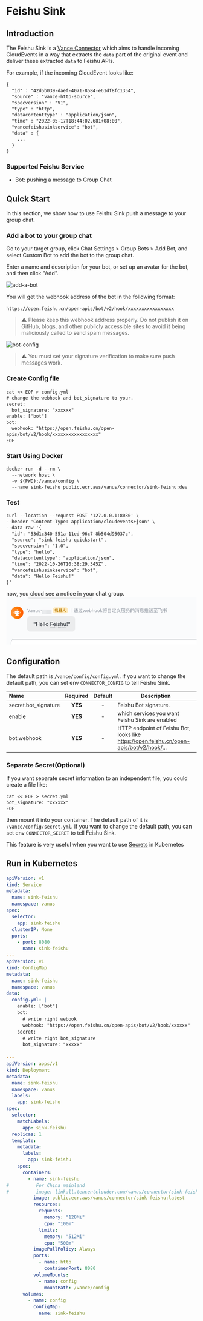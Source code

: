 # Feishu Sink

## Introduction

The Feishu Sink is a [Vance Connector](../README.md) which aims to handle incoming CloudEvents in a way that extracts the `data` part of the
original event and deliver these extracted `data` to  Feishu APIs.

For example, if the incoming CloudEvent looks like:

```http
{
  "id" : "42d5b039-daef-4071-8584-e61df8fc1354",
  "source" : "vance-http-source",
  "specversion" : "V1",
  "type" : "http",
  "datacontenttype" : "application/json",
  "time" : "2022-05-17T18:44:02.681+08:00",
  "vancefeishusinkservice": "bot",
  "data" : {
    ...
  }
}
```

### Supported Feishu Service

- Bot: pushing a message to Group Chat

## Quick Start

in this section, we show how to use Feishu Sink push a message to your group chat.

### Add a bot to your group chat

Go to your target group, click Chat Settings > Group Bots > Add Bot, and select Custom Bot to add the bot to the group chat.

Enter a name and description for your bot, or set up an avatar for the bot, and then click "Add".

![add-a-bot](https://github.com/linkall-labs/vance-docs/raw/main/resources/connectors/sink-feishu-bot/add-a-bot.gif)

You will get the webhook address of the bot in the following format:

```
https://open.feishu.cn/open-apis/bot/v2/hook/xxxxxxxxxxxxxxxxx
```

> ⚠️ Please keep this webhook address properly. Do not publish it on GitHub, blogs, and other publicly accessible sites to avoid it being maliciously called to send spam messages.

![bot-config](https://github.com/linkall-labs/vance-docs/raw/main/resources/connectors/sink-feishu-bot/feishu-config.png)

> ⚠️ You must set your signature verification to make sure push messages work.

### Create Config file

```shell
cat << EOF > config.yml
# change the webhook and bot_signature to your.
secret:
  bot_signature: "xxxxxx"
enable: ["bot"]
bot:
  webhook: "https://open.feishu.cn/open-apis/bot/v2/hook/xxxxxxxxxxxxxxxxx"
EOF
```

### Start Using Docker

```shell
docker run -d --rm \
  --network host \
  -v ${PWD}:/vance/config \
  --name sink-feishu public.ecr.aws/vanus/connector/sink-feishu:dev
```

### Test

```shell
curl --location --request POST '127.0.0.1:8080' \
--header 'Content-Type: application/cloudevents+json' \
--data-raw '{
  "id": "53d1c340-551a-11ed-96c7-8b504d95037c",
  "source": "sink-feishu-quickstart",
  "specversion": "1.0",
  "type": "hello",
  "datacontenttype": "application/json",
  "time": "2022-10-26T10:38:29.345Z",
  "vancefeishusinkservice": "bot",
  "data": "Hello Feishu!"
}'
```

now, you cloud see a notice in your chat group.
![received-notification](received-message.png)

## Configuration

The default path is `/vance/config/config.yml`. if you want to change the default path, you can set env `CONNECTOR_CONFIG` to
tell Feishu Sink.


| Name                 | Required | Default | Description                                                                              |
| :--------------------- | :--------: | :-------: | ------------------------------------------------------------------------------------------ |
| secret.bot_signature | **YES** |    -    | Feishu Bot signature.                                                                    |
| enable               | **YES** |    -    | which services you want Feishu Sink are enabled                                          |
| bot.webhook          | **YES** |    -    | HTTP endpoint of Feishu Bot, looks like https://open.feishu.cn/open-apis/bot/v2/hook/... |

### Separate Secret(Optional)

If you want separate secret information to an independent file, you could create a file like:

```shell
cat << EOF > secret.yml
bot_signature: "xxxxxx"
EOF
```

then mount it into your container. The default path of it is `/vance/config/secret.yml`. if you want to change the default path,
you can set env `CONNECTOR_SECRET` to tell Feishu Sink.

This feature is very useful when you want to use [Secrets](https://kubernetes.io/docs/concepts/configuration/secret/) in Kubernetes

## Run in Kubernetes

```yaml
apiVersion: v1
kind: Service
metadata:
  name: sink-feishu
  namespace: vanus
spec:
  selector:
    app: sink-feishu
  clusterIP: None
  ports:
    - port: 8080
      name: sink-feishu
---
apiVersion: v1
kind: ConfigMap
metadata:
  name: sink-feishu
  namespace: vanus
data:
  config.yml: |-
    enable: ["bot"]
    bot:
      # write right webook
      webhook: "https://open.feishu.cn/open-apis/bot/v2/hook/xxxxxx"
    secret:
      # write right bot_signature
      bot_signature: "xxxxx"

---
apiVersion: apps/v1
kind: Deployment
metadata:
  name: sink-feishu
  namespace: vanus
  labels:
    app: sink-feishu
spec:
  selector:
    matchLabels:
      app: sink-feishu
  replicas: 1
  template:
    metadata:
      labels:
        app: sink-feishu
    spec:
      containers:
        - name: sink-feishu
#          For China mainland
#          image: linkall.tencentcloudcr.com/vanus/connector/sink-feishu:latest
          image: public.ecr.aws/vanus/connector/sink-feishu:latest
          resources:
            requests:
              memory: "128Mi"
              cpu: "100m"
            limits:
              memory: "512Mi"
              cpu: "500m"
          imagePullPolicy: Always
          ports:
            - name: http
              containerPort: 8080
          volumeMounts:
            - name: config
              mountPath: /vance/config
      volumes:
        - name: config
          configMap:
            name: sink-feishu
```
